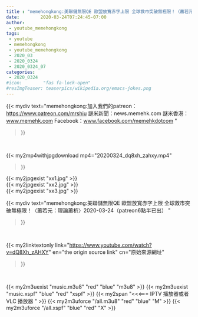```yaml
---
title : "memehongkong:美聯儲無限QE 歐盟放寬赤字上限 全球救市突破無極限！〈蕭若元：理論蕭析〉2020-03-24（patreon6點半已出） "
date:        2020-03-24T07:24:45-07:00
author:
 - youtube_memehongkong
tags:
 - youtube
 - memehongkong
 - youtube_memehongkong
 - 2020_03
 - 2020_0324
 - 2020_0324_07
categories:
 - 2020_0324
#icon:        "fas fa-lock-open"
#resImgTeaser: teaserpics/wikipedia.org/emacs-jokes.png
---
```


{{< mydiv text="memehongkong:加入我們的patreon：https://www.patreon.com/mrshiu 謎米新聞：news.memehk.com 謎米香港： www.memehk.com Facebook：www.facebook.com/memehkdotcom "
>}}
<br>


{{< my2mp4withjpgdownload mp4="20200324_dq8xh_zahxy.mp4"
>}}

{{< my2jpgexist "xx1.jpg" >}}<br>
{{< my2jpgexist "xx2.jpg" >}}<br>
{{< my2jpgexist "xx3.jpg" >}}<br>



{{< mydiv text="memehongkong:美聯儲無限QE 歐盟放寬赤字上限 全球救市突破無極限！〈蕭若元：理論蕭析〉2020-03-24（patreon6點半已出） "
>}}
<br>

{{< my2linktextonly link="https://www.youtube.com/watch?v=dQ8Xh_zAHXY"
en="the origin source link" cn="原始來源網址"
>}}


<br>

{{< my2m3uexist "music.m3u8" "red"  "blue" "m3u8" >}} {{< my2m3uexist "music.xspf" "blue" "red"  "xspf" >}} {{< my2span "<<<=== IPTV 播放器或者 VLC 播放器 " >}} {{< my2m3uforce "/all.m3u8" "red"  "blue" "M" >}} {{< my2m3uforce "/all.xspf" "blue" "red"  "X" >}} 
